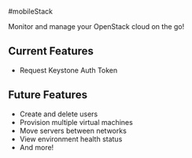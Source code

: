 #mobileStack

Monitor and manage your OpenStack cloud on the go!

## Current Features
* Request Keystone Auth Token

## Future Features
* Create and delete users
* Provision multiple virtual machines
* Move servers between networks
* View environment health status
* And more!
